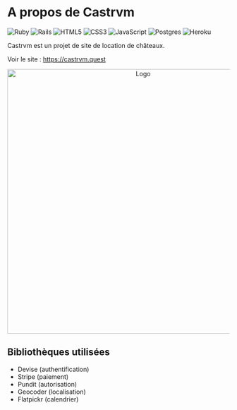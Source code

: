# A propos de Castrvm

![Ruby](https://img.shields.io/badge/ruby-%23CC342D.svg?style=for-the-badge&logo=ruby&logoColor=white)
![Rails](https://img.shields.io/badge/rails-%23CC0000.svg?style=for-the-badge&logo=ruby-on-rails&logoColor=white)
![HTML5](https://img.shields.io/badge/html5-%23E34F26.svg?style=for-the-badge&logo=html5&logoColor=white)
![CSS3](https://img.shields.io/badge/css3-%231572B6.svg?style=for-the-badge&logo=css3&logoColor=white)
![JavaScript](https://img.shields.io/badge/javascript-%23323330.svg?style=for-the-badge&logo=javascript&logoColor=%23F7DF1E)
![Postgres](https://img.shields.io/badge/postgres-%23316192.svg?style=for-the-badge&logo=postgresql&logoColor=white)
![Heroku](https://img.shields.io/badge/heroku-%23430098.svg?style=for-the-badge&logo=heroku&logoColor=white)

Castrvm est un projet de site de location de châteaux.

Voir le site : <https://castrvm.quest>

<div align="center">
  <a href="https://github.com/jadc96/castrvm/blob/fc5de50005b08520de9eb69e71eb239339890156/app/assets/images/castrvm-home-screen.png">
    <img src="app/assets/images/castrvm-home-screen.png" alt="Logo" width="600" height="auto">
  </a>
</div>

## Bibliothèques utilisées

- Devise (authentification)
- Stripe (paiement)
- Pundit (autorisation)
- Geocoder (localisation)
- Flatpickr (calendrier)
